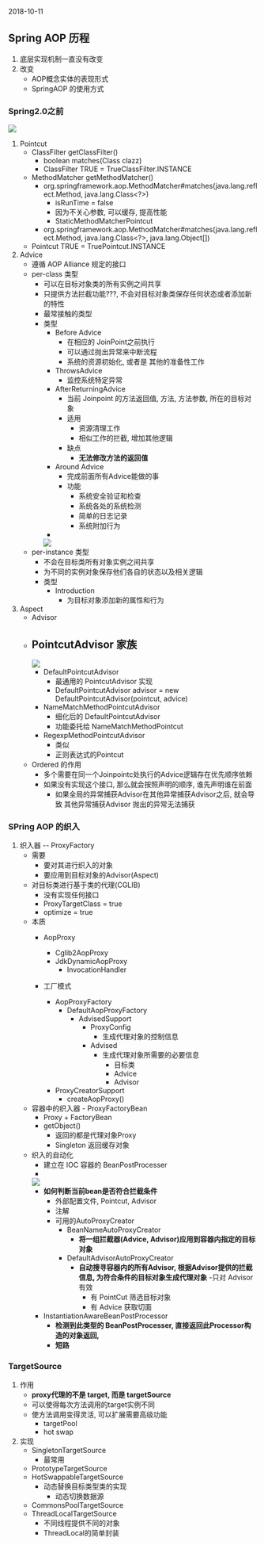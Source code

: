 2018-10-11

## Spring AOP 历程
1. 底层实现机制一直没有改变
2. 改变
    - AOP概念实体的表现形式
    - SpringAOP 的使用方式

### Spring2.0之前
![](1.jpg)
1. Pointcut
    - ClassFilter getClassFilter()
        - boolean matches(Class clazz)
        - ClassFilter TRUE = TrueClassFilter.INSTANCE
    - MethodMatcher getMethodMatcher()
        - org.springframework.aop.MethodMatcher#matches(java.lang.reflect.Method, java.lang.Class<?>)
            - isRunTime = false
            - 因为不关心参数, 可以缓存, 提高性能
            - StaticMethodMatcherPointcut
        - org.springframework.aop.MethodMatcher#matches(java.lang.reflect.Method, java.lang.Class<?>, java.lang.Object[])
    - Pointcut TRUE = TruePointcut.INSTANCE
2. Advice
    - 遵循 AOP Alliance 规定的接口
    - per-class 类型
        - 可以在目标对象类的所有实例之间共享
        - 只提供方法拦截功能???, 不会对目标对象类保存任何状态或者添加新的特性
        - 最常接触的类型
        - 类型
            - Before Advice
                - 在相应的 JoinPoint之前执行
                - 可以通过抛出异常来中断流程
                - 系统的资源初始化, 或者是 其他的准备性工作
            - ThrowsAdvice
                - 监控系统特定异常
            - AfterReturningAdvice
                - 当前 Joinpoint 的方法返回值, 方法, 方法参数, 所在的目标对象
                - 适用
                    - 资源清理工作
                    - 相似工作的拦截, 增加其他逻辑
                - 缺点
                    - **无法修改方法的返回值** 
            - Around Advice
                - 完成前面所有Advice能做的事
                - 功能
                    - 系统安全验证和检查
                    - 系统各处的系统检测
                    - 简单的日志记录
                    - 系统附加行为
           - 
            ![](2.jpg)
    - per-instance 类型
        - 不会在目标类所有对象实例之间共享
        - 为不同的实例对象保存他们各自的状态以及相关逻辑
        - 类型
            - Introduction
                - 为目标对象添加新的属性和行为
3. Aspect
    - Advisor
    - PointcutAdvisor 家族
        -
        ![](3.jpg)
        - DefaultPointcutAdvisor
            - 最通用的 PointcutAdvisor 实现
            - DefaultPointcutAdvisor advisor = new DefaultPointcutAdvisor(pointcut, advice)
        - NameMatchMethodPointcutAdvisor
            - 细化后的 DefaultPointcutAdvisor
            - 功能委托给 NameMatchMethodPointcut
        - RegexpMethodPointcutAdvisor
            - 类似
            - 正则表达式的Pointcut
    - Ordered 的作用
        - 多个需要在同一个Joinpointc处执行的Advice逻辑存在优先顺序依赖
        - 如果没有实现这个接口, 那么就会按照声明的顺序, 谁先声明谁在前面
            - 如果全局的异常捕获Advisor在其他异常捕获Advisor之后, 就会导致 其他异常捕获Advisor 抛出的异常无法捕获
### SPring AOP 的织入
1. 织入器 -- ProxyFactory
    - 需要
        - 要对其进行织入的对象
        - 要应用到目标对象的Advisor(Aspect)
    - 对目标类进行基于类的代理(CGLIB)
        - 没有实现任何接口
        - ProxyTargetClass = true
        - optimize = true
    - 本质
        - AopProxy
            - Cglib2AopProxy
            - JdkDynamicAopProxy
                - InvocationHandler

        - 工厂模式
            - AopProxyFactory
                - DefaultAopProxyFactory
                    - AdvisedSupport
                        - ProxyConfig
                            - 生成代理对象的控制信息
                        - Advised
                            - 生成代理对象所需要的必要信息
                                - 目标类
                                - Advice
                                - Advisor
            - ProxyCreatorSupport
                - createAopProxy()
    - 容器中的织入器 - ProxyFactoryBean
        - Proxy + FactoryBean
        - getObject()
            - 返回的都是代理对象Proxy
            - Singleton 返回缓存对象
    - 织入的自动化
        - 建立在 IOC 容器的 BeanPostProcesser
        - 
        ![](5.jpg)
        - **如何判断当前bean是否符合拦截条件**
            - 外部配置文件, Pointcut, Advisor
            - 注解
            - 可用的AutoProxyCreator
                - BeanNameAutoProxyCreator
                    - **将一组拦截器(Advice, Advisor)应用到容器内指定的目标对象**
                - DefaultAdvisorAutoProxyCreator
                    - **自动搜寻容器内的所有Advisor, 根据Advisor提供的拦截信息, 为符合条件的目标对象生成代理对象** 
                    -只对 Advisor 有效
                        - 有 PointCut 筛选目标对象
                        - 有 Advice 获取切面
        - InstantiationAwareBeanPostProcessor
            - **检测到此类型的 BeanPostProcesser, 直接返回此Processor构造的对象返回,** 
            - **短路**

### TargetSource
1. 作用
    - **proxy代理的不是 target, 而是 targetSource**
    - 可以使得每次方法调用的target实例不同
    - 使方法调用变得灵活, 可以扩展需要高级功能
        - targetPool
        - hot swap
2. 实现
    - SingletonTargetSource
        - 最常用
    - PrototypeTargetSource
    - HotSwappableTargetSource
        - 动态替换目标类型类的实现
            - 动态切换数据源
    - CommonsPoolTargetSource
    - ThreadLocalTargetSource
        - 不同线程提供不同的对象
        - ThreadLocal的简单封装